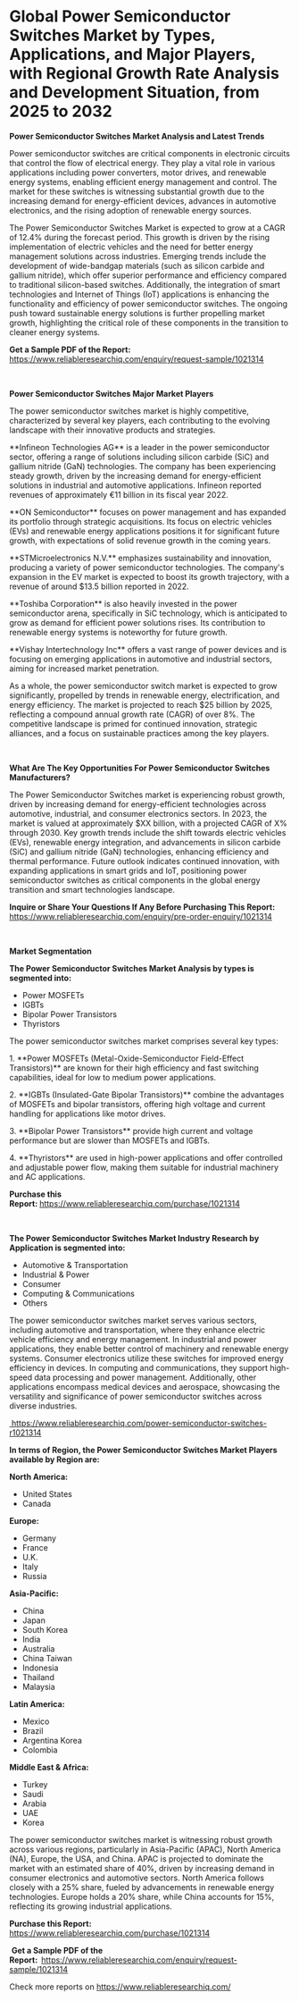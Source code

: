<p><h1>Global Power Semiconductor Switches Market by Types, Applications, and Major Players, with Regional Growth Rate Analysis and Development Situation, from 2025 to 2032</h1></p><p><strong>Power Semiconductor Switches Market Analysis and Latest Trends</strong></p>
<p><p>Power semiconductor switches are critical components in electronic circuits that control the flow of electrical energy. They play a vital role in various applications including power converters, motor drives, and renewable energy systems, enabling efficient energy management and control. The market for these switches is witnessing substantial growth due to the increasing demand for energy-efficient devices, advances in automotive electronics, and the rising adoption of renewable energy sources. </p><p>The Power Semiconductor Switches Market is expected to grow at a CAGR of 12.4% during the forecast period. This growth is driven by the rising implementation of electric vehicles and the need for better energy management solutions across industries. Emerging trends include the development of wide-bandgap materials (such as silicon carbide and gallium nitride), which offer superior performance and efficiency compared to traditional silicon-based switches. Additionally, the integration of smart technologies and Internet of Things (IoT) applications is enhancing the functionality and efficiency of power semiconductor switches. The ongoing push toward sustainable energy solutions is further propelling market growth, highlighting the critical role of these components in the transition to cleaner energy systems.</p></p>
<p><strong>Get a Sample PDF of the Report:&nbsp;</strong> <a href="https://www.reliableresearchiq.com/enquiry/request-sample/1021314?utm_campaign=2363&utm_medium=2&utm_source=Github&utm_content=ia&utm_term=10022025&utm_id=power-semiconductor-switches">https://www.reliableresearchiq.com/enquiry/request-sample/1021314</a></p>
<p>&nbsp;</p>
<p><strong>Power Semiconductor Switches Major Market Players</strong></p>
<p><p>The power semiconductor switches market is highly competitive, characterized by several key players, each contributing to the evolving landscape with their innovative products and strategies. </p><p>**Infineon Technologies AG** is a leader in the power semiconductor sector, offering a range of solutions including silicon carbide (SiC) and gallium nitride (GaN) technologies. The company has been experiencing steady growth, driven by the increasing demand for energy-efficient solutions in industrial and automotive applications. Infineon reported revenues of approximately €11 billion in its fiscal year 2022.</p><p>**ON Semiconductor** focuses on power management and has expanded its portfolio through strategic acquisitions. Its focus on electric vehicles (EVs) and renewable energy applications positions it for significant future growth, with expectations of solid revenue growth in the coming years.</p><p>**STMicroelectronics N.V.** emphasizes sustainability and innovation, producing a variety of power semiconductor technologies. The company's expansion in the EV market is expected to boost its growth trajectory, with a revenue of around $13.5 billion reported in 2022.</p><p>**Toshiba Corporation** is also heavily invested in the power semiconductor arena, specifically in SiC technology, which is anticipated to grow as demand for efficient power solutions rises. Its contribution to renewable energy systems is noteworthy for future growth.</p><p>**Vishay Intertechnology Inc** offers a vast range of power devices and is focusing on emerging applications in automotive and industrial sectors, aiming for increased market penetration.</p><p>As a whole, the power semiconductor switch market is expected to grow significantly, propelled by trends in renewable energy, electrification, and energy efficiency. The market is projected to reach $25 billion by 2025, reflecting a compound annual growth rate (CAGR) of over 8%. The competitive landscape is primed for continued innovation, strategic alliances, and a focus on sustainable practices among the key players.</p></p>
<p>&nbsp;</p>
<p><strong>What Are The Key Opportunities For Power Semiconductor Switches Manufacturers?</strong></p>
<p><p>The Power Semiconductor Switches market is experiencing robust growth, driven by increasing demand for energy-efficient technologies across automotive, industrial, and consumer electronics sectors. In 2023, the market is valued at approximately $XX billion, with a projected CAGR of X% through 2030. Key growth trends include the shift towards electric vehicles (EVs), renewable energy integration, and advancements in silicon carbide (SiC) and gallium nitride (GaN) technologies, enhancing efficiency and thermal performance. Future outlook indicates continued innovation, with expanding applications in smart grids and IoT, positioning power semiconductor switches as critical components in the global energy transition and smart technologies landscape.</p></p>
<p><strong>Inquire or Share Your Questions If Any Before Purchasing This Report:</strong> <a href="https://www.reliableresearchiq.com/enquiry/pre-order-enquiry/1021314?utm_campaign=2363&utm_medium=2&utm_source=Github&utm_content=ia&utm_term=10022025&utm_id=power-semiconductor-switches">https://www.reliableresearchiq.com/enquiry/pre-order-enquiry/1021314</a></p>
<p>&nbsp;</p>
<p><strong>Market Segmentation</strong></p>
<p><strong>The Power Semiconductor Switches Market Analysis by types is segmented into:</strong></p>
<p><ul><li>Power MOSFETs</li><li>IGBTs</li><li>Bipolar Power Transistors</li><li>Thyristors</li></ul></p>
<p><p>The power semiconductor switches market comprises several key types: </p><p>1. **Power MOSFETs (Metal-Oxide-Semiconductor Field-Effect Transistors)** are known for their high efficiency and fast switching capabilities, ideal for low to medium power applications. </p><p>2. **IGBTs (Insulated-Gate Bipolar Transistors)** combine the advantages of MOSFETs and bipolar transistors, offering high voltage and current handling for applications like motor drives. </p><p>3. **Bipolar Power Transistors** provide high current and voltage performance but are slower than MOSFETs and IGBTs. </p><p>4. **Thyristors** are used in high-power applications and offer controlled and adjustable power flow, making them suitable for industrial machinery and AC applications.</p></p>
<p><strong>Purchase this Report:&nbsp;</strong><a href="https://www.reliableresearchiq.com/purchase/1021314?utm_campaign=2363&utm_medium=2&utm_source=Github&utm_content=ia&utm_term=10022025&utm_id=power-semiconductor-switches">https://www.reliableresearchiq.com/purchase/1021314</a></p>
<p>&nbsp;</p>
<p><strong>The Power Semiconductor Switches Market Industry Research by Application is segmented into:</strong></p>
<p><ul><li>Automotive & Transportation</li><li>Industrial & Power</li><li>Consumer</li><li>Computing & Communications</li><li>Others</li></ul></p>
<p><p>The power semiconductor switches market serves various sectors, including automotive and transportation, where they enhance electric vehicle efficiency and energy management. In industrial and power applications, they enable better control of machinery and renewable energy systems. Consumer electronics utilize these switches for improved energy efficiency in devices. In computing and communications, they support high-speed data processing and power management. Additionally, other applications encompass medical devices and aerospace, showcasing the versatility and significance of power semiconductor switches across diverse industries.</p></p>
<p><a href="https://www.reliableresearchiq.com/power-semiconductor-switches-r1021314?utm_campaign=2363&utm_medium=2&utm_source=Github&utm_content=ia&utm_term=10022025&utm_id=power-semiconductor-switches">&nbsp;https://www.reliableresearchiq.com/power-semiconductor-switches-r1021314</a></p>
<p><strong>In terms of Region, the Power Semiconductor Switches Market Players available by Region are:</strong></p>
<p>
    <p> <strong> North America: </strong>
        <ul>
            <li>United States</li>
            <li>Canada</li>
        </ul>
        </p> 
    <p> <strong> Europe: </strong>
        <ul>
            <li>Germany</li>
            <li>France</li>
            <li>U.K.</li>
            <li>Italy</li>
            <li>Russia</li>
        </ul>
        </p> 
    <p> <strong> Asia-Pacific: </strong>
        <ul>
            <li>China</li>
            <li>Japan</li>
            <li>South Korea</li>
            <li>India</li>
            <li>Australia</li>
            <li>China Taiwan</li>
            <li>Indonesia</li>
            <li>Thailand</li>
            <li>Malaysia</li>
        </ul>
        </p> 
    <p> <strong> Latin America: </strong>
        <ul>
            <li>Mexico</li>
            <li>Brazil</li>
            <li>Argentina Korea</li>
            <li>Colombia</li>
        </ul>
        </p> 
    <p> <strong> Middle East & Africa: </strong>
        <ul>
            <li>Turkey</li>
            <li>Saudi</li>
            <li>Arabia</li>
            <li>UAE</li>
            <li>Korea</li>
        </ul>
    </p>
    </p>
<p><p>The power semiconductor switches market is witnessing robust growth across various regions, particularly in Asia-Pacific (APAC), North America (NA), Europe, the USA, and China. APAC is projected to dominate the market with an estimated share of 40%, driven by increasing demand in consumer electronics and automotive sectors. North America follows closely with a 25% share, fueled by advancements in renewable energy technologies. Europe holds a 20% share, while China accounts for 15%, reflecting its growing industrial applications.</p></p>
<p><strong>Purchase this Report: </strong><a href="https://www.reliableresearchiq.com/purchase/1021314?utm_campaign=2363&utm_medium=2&utm_source=Github&utm_content=ia&utm_term=10022025&utm_id=power-semiconductor-switches">https://www.reliableresearchiq.com/purchase/1021314</a></p>
<p>&nbsp;<strong>Get a Sample PDF of the Report:&nbsp;&nbsp;</strong><a href="https://www.reliableresearchiq.com/enquiry/request-sample/1021314?utm_campaign=2363&utm_medium=2&utm_source=Github&utm_content=ia&utm_term=10022025&utm_id=power-semiconductor-switches">https://www.reliableresearchiq.com/enquiry/request-sample/1021314</a></p>
<p><strong></strong></p>
<p>Check more reports on <a href="https://www.reliableresearchiq.com/?utm_campaign=2363&utm_medium=2&utm_source=Github&utm_content=ia&utm_term=10022025&utm_id=power-semiconductor-switches">https://www.reliableresearchiq.com/</a></p>